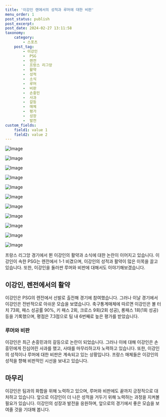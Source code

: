 ```yaml
---
title: '이강인 렌에서의 성적과 루머에 대한 비판'
menu_order: 1
post_status: publish
post_excerpt: 
post_date: 2024-02-27 13:11:58
taxonomy:
    category:
        - 스포츠
    post_tag:
        - 이강인
        -  PSG
        -  렌전
        -  프랑스 리그앙
        -  활약
        -  성적
        -  소식
        -  루머
        -  비판
        -  손흥민
        -  사과
        -  갈등
        -  매체
        -  평가
        -  성장
        -  발전
custom_fields:
    field1: value 1
    field2: value 2
---
```


![Image](https://imgnews.pstatic.net/image/413/2024/02/27/0000173147_001_20240227065601441.jpg?type=w647)

![Image](https://imgnews.pstatic.net/image/413/2024/02/27/0000173147_002_20240227065601461.jpg?type=w647)

![Image](https://imgnews.pstatic.net/image/413/2024/02/27/0000173147_003_20240227065601470.jpg?type=w647)

![Image](https://imgnews.pstatic.net/image/413/2024/02/27/0000173147_004_20240227065601481.jpg?type=w647)

![Image](https://imgnews.pstatic.net/image/413/2024/02/27/0000173147_005_20240227065601490.jpg?type=w647)

![Image](https://imgnews.pstatic.net/image/413/2024/02/27/0000173147_006_20240227065601500.jpg?type=w647)

![Image](https://imgnews.pstatic.net/image/413/2024/02/27/0000173147_007_20240227065601512.jpg?type=w647)

![Image](https://imgnews.pstatic.net/image/413/2024/02/27/0000173147_011_20240227065601546.jpg?type=w647)

![Image](https://imgnews.pstatic.net/image/413/2024/02/27/0000173147_008_20240227065601522.jpg?type=w647)

![Image](https://imgnews.pstatic.net/image/413/2024/02/27/0000173147_009_20240227065601532.jpg?type=w647)

![Image](https://imgnews.pstatic.net/image/413/2024/02/27/0000173147_010_20240227065601539.jpg?type=w647)

프랑스 리그앙 경기에서 뛴 이강인의 활약과 소식에 대한 논란이 이어지고 있습니다. 이강인이 속한 PSG는 렌전에서 1-1 비겼으며, 이강인의 성적과 활약이 많은 이목을 끌고 있습니다. 또한, 이강인을 둘러싼 루머와 비판에 대해서도 이야기해보겠습니다.
## 이강인, 렌전에서의 활약
이강인은 PSG의 렌전에서 선발로 출전해 경기에 참여했습니다. 그러나 이날 경기에서 이강인은 전반적으로 아쉬운 모습을 보였습니다. 축구통계매체에 따르면 이강인은 볼 터치 73회, 패스 성공률 90%, 키 패스 2회, 크로스 9회(2회 성공), 롱패스 1회(1회 성공) 등을 기록했으며, 평점은 7.3점으로 팀 내 6번째로 높은 평가를 받았습니다.
### 루머와 비판
이강인은 최근 손흥민과의 갈등으로 논란이 되었습니다. 그러나 이에 대해 이강인은 손흥민에게 진심어린 사과를 했고, 사태를 마무리하고자 노력하고 있습니다. 또한, 이강인의 성적이나 루머에 대한 비판은 계속되고 있는 상황입니다. 프랑스 매체들은 이강인의 성적을 향해 비판적인 시선을 보내고 있습니다.
## 마무리
이강인은 팀과의 화합을 위해 노력하고 있으며, 루머와 비판에도 끝까지 긍정적으로 대처하고 있습니다. 앞으로 이강인이 더 나은 성적을 거두기 위해 노력하는 과정을 지켜볼 필요가 있습니다.
이강인의 성장과 발전을 응원하며, 앞으로의 경기에서 좋은 모습을 보여줄 것을 기대해 봅니다.
